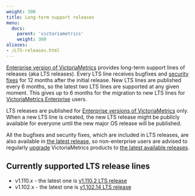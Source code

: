 ```yaml
---
weight: 300
title: Long-term support releases
menu:
  docs:
    parent: 'victoriametrics'
    weight: 300
aliases:
- /LTS-releases.html
---
```

[Enterprise version of VictoriaMetrics](https://docs.victoriametrics.com/enterprise/) provides long-term support lines of releases (aka LTS releases).
Every LTS line receives bugfixes and [security fixes](https://github.com/VictoriaMetrics/VictoriaMetrics/blob/master/SECURITY.md) for 12 months after
the initial release. New LTS lines are published every 6 months, so the latest two LTS lines are supported at any given moment. This gives up to 6 months
for the migration to new LTS lines for [VictoriaMetrics Enterprise](https://docs.victoriametrics.com/enterprise/) users.

LTS releases are published for [Enterprise versions of VictoriaMetrics](https://docs.victoriametrics.com/enterprise/) only.
When a new LTS line is created, the new LTS release might be publicly available for everyone until the new major OS release will be published.

All the bugfixes and security fixes, which are included in LTS releases, are also available in [the latest release](https://github.com/VictoriaMetrics/VictoriaMetrics/releases/latest),
so non-enterprise users are advised to regularly [upgrade](https://docs.victoriametrics.com/#how-to-upgrade-victoriametrics) VictoriaMetrics products
to [the latest available releases](https://docs.victoriametrics.com/changelog/).

## Currently supported LTS release lines

- v1.110.x - the latest one is [v1.110.2 LTS release](https://github.com/VictoriaMetrics/VictoriaMetrics/releases/tag/v1.110.2)
- v1.102.x - the latest one is [v1.102.14 LTS release](https://github.com/VictoriaMetrics/VictoriaMetrics/releases/tag/v1.102.14)
